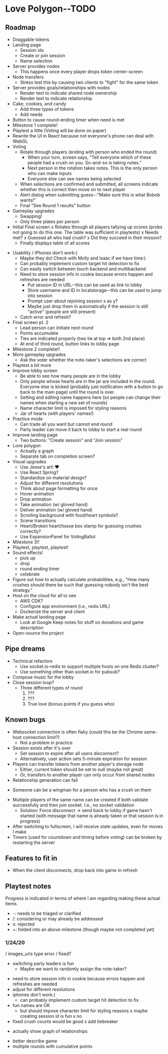 # Love Polygon--TODO

## Roadmap
+ Draggable tokens
+ Landing page
  + Session ids
  + Create or join session
  + Name selection
+ Server provides nodes
  + This happens once every player drops token center-screen
+ Node transfers
  + Stress test this by causing two clients to "fight" for the same token
+ Server provides goals/relationships with nodes
  + Render text to indicate shared node ownership
  + Render text to indicate relationship
+ Cake, cookies, and candy
  + Add three types of tokens
  + Add needs
+ Button to cause round-ending timer when need is met
+ Milestone 1 complete!
+ Playtest a little (Voting will be done on paper)
+ Rewrite the UI in React because not everyone's phone can deal with WebGL
+ Voting
  + Rotate through players (ending with person who ended the round)
    + When your turn, screen says, "Tell everyone which of these people had a crush on you. So-and-so is taking notes."
    + Next person in the rotation takes notes. This is the only person who can make inputs
    + Everyone else can see names being selected
  + When selections are confirmed and submitted, all screens indicate whether this is correct then move on to next player
  + Alert dialog when submitting guess--"Make sure this is what Bobob wants!"
  + Final "See Round 1 results" button
+ Gameplay upgrades
  + Swapping!
  + Only three plates per person
+ Initial Final screen
  x Rotates through all players tallying up scores (probs not going to do this
  one. The table was sufficient in playtests)
    x Needs met?
    x Guessed all who had crush?
    x Did they succeed in their mission?
  + Finally displays table of all scores
- Usability
  / iPhones don’t work:(
    - Maybe they do! Check with Molly and Isaac if we have time:)
    - Can probably implement custom target hit detection to fix
  - Can easily switch between touch backend and multibackend
  - Need to store session info in cookie because errors happen and refreshes are needed
    - Put session ID in URL--this can be used as link to lobby
    - Store username and ID in localstorage--this can be used to jump into session
    - Prompt user about rejoining session x as y?
    - Maybe just drop them in automatically if the session is still "active" (people are still present)
  - Catch error and refresh?
- Final screen pt. 2
  - Lead person can initiate next round
  - Points accumulate
  - Ties are indicated properly (two tie at top => both 2nd place)
  - At end of third round, button links to lobby page
- Milestone 2 complete!!
- More gameplay upgrades
  - Ask the voter whether the note-taker's selections are correct
- Playtest a bit more
- Improve lobby screen
  - Be able to see how many people are in the lobby
  - Only people whose hearts are in the jar are included in the round. Everyone
    else is kicked (probably just notification with a button to go back to the
    main page) until the round is over.
  - Setting and editing name happens here (so people can change their names
    when starting a new set of rounds)
  - Name character limit is imposed for styling reasons
  - Jar of hearts (with players' names!)
- Practice mode
  - Can trade all you want but cannot end round
  - Party leader can move it back to lobby to start a real round
- Improve landing page
  - Two buttons: "Create session" and "Join session"
- Love polygon
  - Actually a graph
  - Separate tab on completion screen?
- Visual upgrades
  - Use Jesse's art! :heart:
  - Use React Spring?
  - Standardize on material design?
  - Adjust for different resolutions
  - Think about page formatting for once
  - Hover animation
  - Drop animation
  - Take animation (w/ gloved hand)
  - Deliver animation (w/ gloved hand)
  - Scrolling background with food/heart symbols?
  - Scene transitions
  - Heart/Broken heart/tissue box stamp for guessing crushes correctly?
  - Use ExpansionPanel for VotingBallot
- Milestone 3!!
- Playtest, playtest, playtest!
- Sound effects!
  - pick up
  - drop
  - round ending timer
  - celebrate
- Figure out how to actually calculate probabilities, e.g., "How many crushes
  should there be such that guessing nobody isn't the best strategy."
- Host on the cloud for all to see
  - AWS CDK?
  - Configure app environment (i.e., redis URL)
  - Dockerize the server and client
- Make actual landing page
  - Look at Google Keep notes for stuff on donations and game description
- Open-source the project

## Pipe dreams
- Technical refactors
  - Use socket.io-redis to support multiple hosts on one Redis cluster?
  - Use something other than socket.io for pubsub?
- Compose music for the lobby
- Close session loop?
  - Three different types of round
    1. ???
    2. ???
    3. True love (bonus points if you guess who)

## Known bugs
- Websocket connection is often flaky (could this be the Chrome same-host connection limit?)
  - Not a problem in practice
- Session exists after it's over
  - Set session to expire after all users disconnect?
  - Alternatively, user action sets 5-minute expiration for session
- Players can transfer tokens from another player's storage node
  - Either, current token should be set to null (maybe not great)
  - Or, transfers to another player can only occur from shared nodes
- Relationship generation can fail
+ Someone can be a wingman for a person who has a crush on them
- Multiple players of the same name can be created if both validate successfully and then join socket. I.e., no socket validation
  - Solution: Force disconnect -> send back to lobby if game hasn't started
    (with message that name is already taken or that session is in progress)
- After switching to fullscreen, I will receive state updates, even for moves I make
- Timers (used for countdown and timing before voting) can be broken by restarting the server

## Features to fit in
- When the client disconnects, drop back into game in refresh

## Playtest notes
Progress is indicated in terms of where I am regarding making these actual items.
* -: needs to be triaged or clarified
* /: considering or may already be addressed
* x: rejected
* +: folded into an above milestone (though maybe not completed yet)

### 1/24/20
/ images_urls type error
  / fixed?
- switching party leaders is fun
  - Maybe we want to randomly assign the note-taker?
+ need to store session info in cookie because errors happen and refreshes are needed
+ adjust for different resolutions
+ iphones don’t work:(
  + can probably implement custom target hit detection to fix
+ fun names are OK
  + but should impose character limit for styling reasons
x maybe creating session id is fun
  x no
+ fixed crush counts would be good
x add tiebreaker
- actually show graph of relationships
+ better describe game
+ multiple rounds with cumulative points
